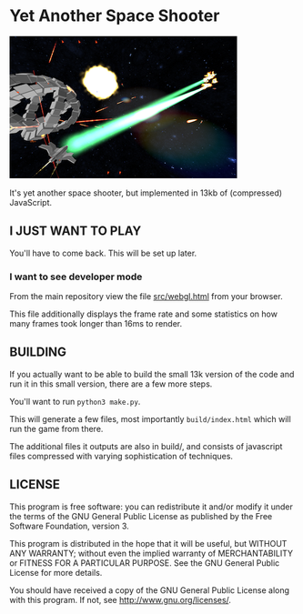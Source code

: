 # Yet Another Space Shooter

![](image_large.png)

It's yet another space shooter, but implemented in 13kb of (compressed) JavaScript.

## I JUST WANT TO PLAY

You'll have to come back. This will be set up later.


### I want to see developer mode

From the main repository view the file [src/webgl.html](src/webgl.html) from your browser.

This file additionally displays the frame rate and some statistics on how many frames took longer than 16ms to render.


## BUILDING

If you actually want to be able to build the small 13k version of the code and run it in this small version, there are a few more steps.

You'll want to run `python3 make.py`.

This will generate a few files, most importantly `build/index.html` which will run the game from there.

The additional files it outputs are also in build/, and consists of javascript files compressed with varying sophistication of techniques.


## LICENSE

This program is free software: you can redistribute it and/or modify it under the terms of the GNU General Public License as published by the Free Software Foundation, version 3.

This program is distributed in the hope that it will be useful, but WITHOUT ANY WARRANTY; without even the implied warranty of MERCHANTABILITY or FITNESS FOR A PARTICULAR PURPOSE. See the GNU General Public License for more details.

You should have received a copy of the GNU General Public License along with this program. If not, see http://www.gnu.org/licenses/.

